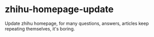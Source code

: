 # zhihu-homepage-update
Update zhihu homepage, for many questions, answers, articles keep repeating themselves, it's boring.

